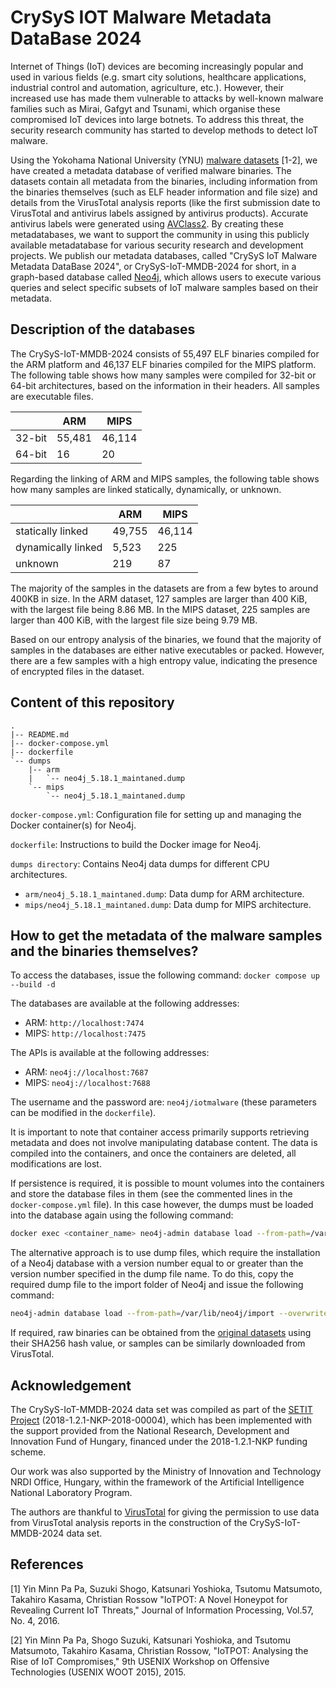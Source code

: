 # CrySyS IOT Malware Metadata DataBase 2024

Internet of Things (IoT) devices are becoming increasingly popular and used in various fields (e.g. smart city solutions, healthcare applications, industrial control and automation, agriculture, etc.). However, their increased use has made them vulnerable to attacks by well-known malware families such as Mirai, Gafgyt and Tsunami, which organise these compromised IoT devices into large botnets. To address this threat, the security research community has started to develop methods to detect IoT malware.

Using the Yokohama National University (YNU) [malware datasets](https://sec.ynu.codes/iot/available_datasets#1) [1-2], we have created a metadata database of verified malware binaries. The datasets contain all metadata from the binaries, including information from the binaries themselves (such as ELF header information and file size) and details from the VirusTotal analysis reports (like the first submission date to VirusTotal and antivirus labels assigned by antivirus products). Accurate antivirus labels were generated using [AVClass2](https://github.com/malicialab/avclass). By creating these metadatabases, we want to support the community in using this publicly available metadatabase for various security research and development projects. We publish our metadata databases, called "CrySyS IoT Malware Metadata DataBase 2024", or CrySyS-IoT-MMDB-2024 for short, in a graph-based database called [Neo4j](https://neo4j.com/), which allows users to execute various queries and select specific subsets of IoT malware samples based on their metadata.

## Description of the databases

The CrySyS-IoT-MMDB-2024 consists of 55,497 ELF binaries compiled for the ARM platform and 46,137 ELF binaries compiled for the MIPS platform. The following table shows how many samples were compiled for 32-bit or 64-bit architectures, based on the information in their headers. All samples are executable files.

|        | ARM    | MIPS   |
| ------ | ------ | ------ |
| 32-bit | 55,481 | 46,114 |
| 64-bit | 16     | 20     |

Regarding the linking of ARM and MIPS samples, the following table shows how many samples are linked statically, dynamically, or unknown.

|                    | ARM    | MIPS   |
| ------------------ | ------ | ------ |
| statically linked  | 49,755 | 46,114 |
| dynamically linked | 5,523  | 225    |
| unknown            | 219    | 87     |

The majority of the samples in the datasets are from a few bytes to around 400KB in size. In the ARM dataset, 127 samples are larger than 400 KiB, with the largest file being 8.86 MB. In the MIPS dataset, 225 samples are larger than 400 KiB, with the largest file size being 9.79 MB. 

Based on our entropy analysis of the binaries, we found that the majority of samples in the databases are either native executables or packed. However, there are a few samples with a high entropy value, indicating the presence of encrypted files in the dataset.

## Content of this repository

```
.
|-- README.md
|-- docker-compose.yml
|-- dockerfile
`-- dumps
    |-- arm
    |   `-- neo4j_5.18.1_maintaned.dump
    `-- mips
        `-- neo4j_5.18.1_maintaned.dump
```

`docker-compose.yml`: Configuration file for setting up and managing the Docker container(s) for Neo4j.

`dockerfile`: Instructions to build the Docker image for Neo4j.

`dumps directory`: Contains Neo4j data dumps for different CPU architectures.
- `arm/neo4j_5.18.1_maintaned.dump`: Data dump for ARM architecture.
- `mips/neo4j_5.18.1_maintaned.dump`: Data dump for MIPS architecture.


## How to get the metadata of the malware samples and the binaries themselves?

To access the databases, issue the following command:
`docker compose up --build -d`

The databases are available at the following addresses:
- ARM: `http://localhost:7474`
- MIPS: `http://localhost:7475`

The APIs is available at the following addresses:
- ARM: `neo4j://localhost:7687`
- MIPS: `neo4j://localhost:7688`

The username and the password are: `neo4j/iotmalware` (these parameters can be modified in the `dockerfile`).

It is important to note that container access primarily supports retrieving metadata and does not involve manipulating database content. The data is compiled into the containers, and once the containers are deleted, all modifications are lost.

If persistence is required, it is possible to mount volumes into the containers and store the database files in them (see the commented lines in the `docker-compose.yml` file). In this case however, the dumps must be loaded into the database again using the following command:

```bash
docker exec <container_name> neo4j-admin database load --from-path=/var/lib/neo4j/import --overwrite-destination=true --verbose neo4j
```

The alternative approach is to use dump files, which require the installation of a Neo4j database with a version number equal to or greater than the version number specified in the dump file name. To do this, copy the required dump file to the import folder of Neo4j and issue the following command:

```bash
neo4j-admin database load --from-path=/var/lib/neo4j/import --overwrite-destination=true --verbose neo4j
```

If required, raw binaries can be obtained from the [original datasets](https://sec.ynu.codes/iot/available_datasets#1) using their SHA256 hash value, or samples can be similarly downloaded from VirusTotal.

## Acknowledgement

The CrySyS-IoT-MMDB-2024 data set was compiled as part of the [SETIT Project](https://www.crysys.hu/research/setit/) (2018-1.2.1-NKP-2018-00004), which has been implemented with the support provided from the National Research, Development and Innovation Fund of Hungary, financed under the 2018-1.2.1-NKP funding scheme.

Our work was also supported by the Ministry of Innovation and Technology NRDI Office, Hungary, within the framework of the Artificial Intelligence National Laboratory Program.

The authors are thankful to [VirusTotal](https://www.virustotal.com/) for giving the permission to use data from VirusTotal analysis reports in the construction of the CrySyS-IoT-MMDB-2024 data set.

## References

[1] Yin Minn Pa Pa, Suzuki Shogo, Katsunari Yoshioka, Tsutomu Matsumoto, Takahiro Kasama, Christian Rossow "IoTPOT: A Novel Honeypot for Revealing Current IoT Threats," Journal of Information Processing, Vol.57, No. 4, 2016.

[2] Yin Minn Pa Pa, Shogo Suzuki, Katsunari Yoshioka, and Tsutomu Matsumoto, Takahiro Kasama, Christian Rossow, "IoTPOT: Analysing the Rise of IoT Compromises," 9th USENIX Workshop on Offensive Technologies (USENIX WOOT 2015), 2015.
